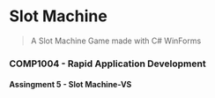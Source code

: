 # Slot Machine 
> A Slot Machine Game made with C# WinForms
### COMP1004 - Rapid Application Development
#### Assingment 5 - Slot Machine-VS
